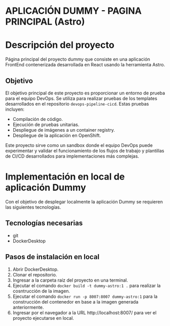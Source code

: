 # **APLICACIÓN DUMMY - PAGINA PRINCIPAL (Astro)**

# Descripción del proyecto

Página principal del proyecto dummy que consiste en una aplicación FrontEnd contenerizada desarrollada en React usando la herramienta Astro.

## Objetivo

El objetivo principal de este proyecto es proporcionar un entorno de prueba para el equipo DevOps. Se utiliza para realizar pruebas de los templates desarrollados en el repositorio `devops-pipeline-cicd`. Estas pruebas incluyen:

- Compilación de código.
- Ejecución de pruebas unitarias.
- Despliegue de imágenes a un container registry.
- Despliegue de la aplicación en OpenShift.

Este proyecto sirve como un sandbox donde el equipo DevOps puede experimentar y validar el funcionamiento de los flujos de trabajo y plantillas de CI/CD desarrollados para implementaciones más complejas.

# Implementación en local de aplicación Dummy
Con el objetivo de desplegar localmente la aplicación Dummy se requieren las siguientes tecnologías.

## Tecnologías necesarias
- git
- DockerDesktop

## Pasos de instalación en local
1. Abrir DockerDesktop.
2. Clonar el repositorio.
3. Ingresar a la carpeta raíz del proyecto en una terminal.
4. Ejecutar el comando `docker build -t dummy-astro:1 .` para realizar la cosntrucción de la imagen.
5. Ejecutar el comando `docker run -p 8007:8007 dummy-astro:1` para la construcción del contenedor en base a la imagen generada anteriormente.
6. Ingresar por el navegador a la URL http://localhost:8007/ para ver el proyecto ejecutarse en local.


